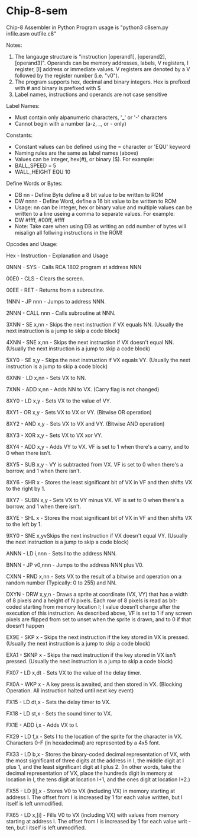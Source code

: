 # Chip-8-sem
Chip-8 Assembler in Python
Program usage is "python3 c8sem.py infile.asm outfile.c8"

Notes:
1. The langauge structure is "instruction [operand1], [operand2], [operand3]". Operands can be memory addresses, labels, V registers, I register, [I] address or immediate values. V registers are denoted by a V followed by the register number (i.e. "v0").
2. The program supports hex, decimal and binary integers. Hex is prefixed with # and binary is prefixed with $
3. Label names, instructions and operands are not case sensitive

Label Names:
- Must contain only alpanumeric characters, '_' or '-' characters
- Cannot begin with a number (a-z, _, or - only)

Constants:
- Constant values can be defined using the = character or 'EQU' keyword
- Naming rules are the same as label names (above)
- Values can be integer, hex(#), or binary ($). For example:
- BALL_SPEED = 5
- WALL_HEIGHT EQU 10

Define Words or Bytes:
- DB nn - Define Byte define a 8 bit value to be written to ROM
- DW nnnn - Define Word, define a 16 bit value to be written to ROM
- Usage: nn can be integer, hex or binary value and multiple values can be written to a line useing a comma to separate values. For example:
- DW #ffff, #00ff, #ffff
- Note: Take care when using DB as writing an odd number of bytes will misalign all follwing instructions in the ROM!

Opcodes and Usage: 

Hex - Instruction - Explanation and Usage

0NNN - SYS - Calls RCA 1802 program at address NNN

00E0 - CLS - Clears the screen.

00EE - RET - Returns from a subroutine.

1NNN - JP nnn - Jumps to address NNN.

2NNN - CALL nnn - Calls subroutine at NNN.

3XNN - SE x,nn - Skips the next instruction if VX equals NN. (Usually the next instruction is a jump to skip a code block)

4XNN - SNE x,nn - Skips the next instruction if VX doesn't equal NN. (Usually the next instruction is a jump to skip a code block)

5XY0 - SE x,y - Skips the next instruction if VX equals VY. (Usually the next instruction is a jump to skip a code block)

6XNN - LD x,nn - Sets VX to NN.

7XNN - ADD x,nn - Adds NN to VX. (Carry flag is not changed)

8XY0 - LD x,y - Sets VX to the value of VY.

8XY1 - OR x,y - Sets VX to VX or VY. (Bitwise OR operation)

8XY2 - AND x,y - Sets VX to VX and VY. (Bitwise AND operation)

8XY3 - XOR x,y - Sets VX to VX xor VY.

8XY4 - ADD x,y - Adds VY to VX. VF is set to 1 when there's a carry, and to 0 when there isn't.

8XY5 - SUB x,y - VY is subtracted from VX. VF is set to 0 when there's a borrow, and 1 when there isn't.

8XY6 - SHR x - Stores the least significant bit of VX in VF and then shifts VX to the right by 1.

8XY7 - SUBN x,y - Sets VX to VY minus VX. VF is set to 0 when there's a borrow, and 1 when there isn't.

8XYE - SHL x - Stores the most significant bit of VX in VF and then shifts VX to the left by 1.

9XY0 - SNE x,yvSkips the next instruction if VX doesn't equal VY. (Usually the next instruction is a jump to skip a code block)

ANNN - LD i,nnn - Sets I to the address NNN.

BNNN - JP v0,nnn - Jumps to the address NNN plus V0.

CXNN - RND x,nn - Sets VX to the result of a bitwise and operation on a random number (Typically: 0 to 255) and NN.

DXYN - DRW x,y,n - Draws a sprite at coordinate (VX, VY) that has a width of 8 pixels and a height of N pixels. Each row of 8 pixels 
is read as bit-coded starting from memory location I; I value doesn’t change after the execution of this instruction. As described 
above, VF is set to 1 if any screen pixels are flipped from set to unset when the sprite is drawn, and to 0 if that doesn’t happen

EX9E - SKP x - Skips the next instruction if the key stored in VX is pressed. (Usually the next instruction is a jump to skip a code block)

EXA1 - SKNP x - Skips the next instruction if the key stored in VX isn't pressed. (Usually the next instruction is a jump to skip a code block)

FX07 - LD x,dt - Sets VX to the value of the delay timer.

FX0A - WKP x - A key press is awaited, and then stored in VX. (Blocking Operation. All instruction halted until next key event)

FX15 - LD dt,x - Sets the delay timer to VX.

FX18 - LD st,x - Sets the sound timer to VX.

FX1E - ADD i,x - Adds VX to I.

FX29 - LD f,x - Sets I to the location of the sprite for the character in VX. Characters 0-F (in hexadecimal) are represented by a 4x5 font.

FX33 - LD b,x - Stores the binary-coded decimal representation of VX, with the most significant of three digits at the address in I, the middle digit at I plus 1, and the least significant digit at I plus 2. (In other words, take the decimal representation of VX, place the hundreds digit in memory at location in I, the tens digit at location I+1, and the ones digit at location I+2.)

FX55 - LD [i],x - Stores V0 to VX (including VX) in memory starting at address I. The offset from I is increased by 1 for each value written, but I itself is left unmodified.

FX65 - LD x,[i] - Fills V0 to VX (including VX) with values from memory starting at address I. The offset from I is increased by 1 for each value writ - ten, but I itself is left unmodified.
